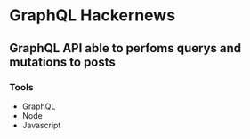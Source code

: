 # GraphQL Hackernews

## GraphQL API able to perfoms querys and mutations to posts

### Tools

* GraphQL
* Node
* Javascript
